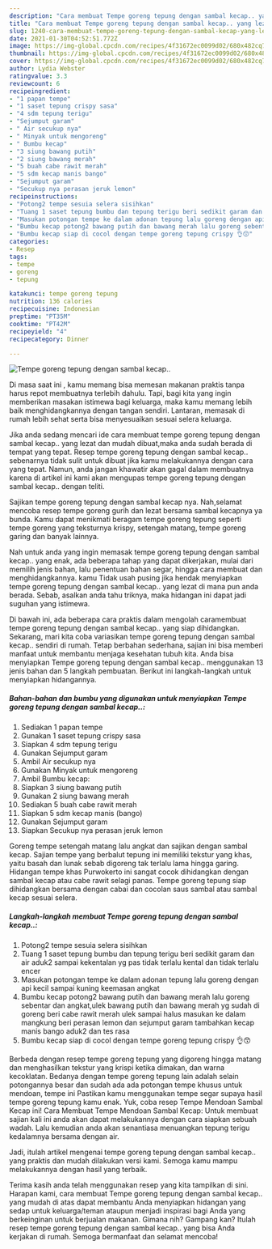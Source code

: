```yaml
---
description: "Cara membuat Tempe goreng tepung dengan sambal kecap.. yang lezat Untuk Jualan"
title: "Cara membuat Tempe goreng tepung dengan sambal kecap.. yang lezat Untuk Jualan"
slug: 1240-cara-membuat-tempe-goreng-tepung-dengan-sambal-kecap-yang-lezat-untuk-jualan
date: 2021-01-30T04:52:51.772Z
image: https://img-global.cpcdn.com/recipes/4f31672ec0099d02/680x482cq70/tempe-goreng-tepung-dengan-sambal-kecap-foto-resep-utama.jpg
thumbnail: https://img-global.cpcdn.com/recipes/4f31672ec0099d02/680x482cq70/tempe-goreng-tepung-dengan-sambal-kecap-foto-resep-utama.jpg
cover: https://img-global.cpcdn.com/recipes/4f31672ec0099d02/680x482cq70/tempe-goreng-tepung-dengan-sambal-kecap-foto-resep-utama.jpg
author: Lydia Webster
ratingvalue: 3.3
reviewcount: 6
recipeingredient:
- "1 papan tempe"
- "1 saset tepung crispy sasa"
- "4 sdm tepung terigu"
- "Sejumput garam"
- " Air secukup nya"
- " Minyak untuk mengoreng"
- " Bumbu kecap"
- "3 siung bawang putih"
- "2 siung bawang merah"
- "5 buah cabe rawit merah"
- "5 sdm kecap manis bango"
- "Sejumput garam"
- "Secukup nya perasan jeruk lemon"
recipeinstructions:
- "Potong2 tempe sesuia selera sisihkan"
- "Tuang 1 saset tepung bumbu dan tepung terigu beri sedikit garam dan air aduk2 sampai kekentalan yg pas tidak terlalu kental dan tidak terlalu encer"
- "Masukan potongan tempe ke dalam adonan tepung lalu goreng dengan api kecil sampai kuning keemasan angkat"
- "Bumbu kecap potong2 bawang putih dan bawang merah lalu goreng sebentar dan angkat,ulek bawang putih dan bawang merah yg sudah di goreng beri cabe rawit merah ulek sampai halus masukan ke dalam mangkung beri perasan lemon dan sejumput garam tambahkan kecap manis bango aduk2 dan tes rasa"
- "Bumbu kecap siap di cocol dengan tempe goreng tepung crispy 👌😙"
categories:
- Resep
tags:
- tempe
- goreng
- tepung

katakunci: tempe goreng tepung 
nutrition: 136 calories
recipecuisine: Indonesian
preptime: "PT35M"
cooktime: "PT42M"
recipeyield: "4"
recipecategory: Dinner

---
```



![Tempe goreng tepung dengan sambal kecap..](https://img-global.cpcdn.com/recipes/4f31672ec0099d02/680x482cq70/tempe-goreng-tepung-dengan-sambal-kecap-foto-resep-utama.jpg)

Di masa  saat ini , kamu memang bisa memesan makanan praktis tanpa harus repot membuatnya terlebih dahulu. Tapi, bagi kita yang ingin memberikan masakan istimewa bagi keluarga, maka kamu memang lebih baik menghidangkannya dengan tangan sendiri. Lantaran, memasak di rumah lebih sehat serta bisa menyesuaikan sesuai selera keluarga.

Jika anda sedang mencari ide cara membuat tempe goreng tepung dengan sambal kecap.. yang lezat dan mudah dibuat,maka anda sudah berada di tempat yang tepat. Resep tempe goreng tepung dengan sambal kecap..  sebenarnya tidak sulit untuk dibuat jika kamu melakukannya dengan cara yang tepat. Namun, anda jangan khawatir akan gagal dalam membuatnya 
karena di artikel ini kami akan mengupas tempe goreng tepung dengan sambal kecap.. dengan teliti.  

Sajikan tempe goreng tepung dengan sambal kecap nya. Nah,selamat mencoba resep tempe goreng gurih dan lezat bersama sambal kecapnya ya bunda. Kamu dapat menikmati beragam tempe goreng tepung seperti tempe goreng yang teksturnya krispy, setengah matang, tempe goreng garing dan banyak lainnya.

Nah untuk anda yang ingin memasak tempe goreng tepung dengan sambal kecap.. yang enak, ada beberapa tahap yang dapat dikerjakan, mulai dari memilih jenis bahan, lalu penentuan bahan segar, hingga cara membuat dan menghidangkannya. kamu Tidak usah pusing jika hendak menyiapkan tempe goreng tepung dengan sambal kecap.. yang lezat di mana pun anda berada. Sebab, asalkan anda  tahu triknya, maka hidangan ini dapat jadi suguhan yang istimewa.

Di bawah ini, ada beberapa cara praktis  dalam mengolah caramembuat tempe goreng tepung dengan sambal kecap.. yang siap dihidangkan. Sekarang, mari kita coba variasikan tempe goreng tepung dengan sambal kecap.. sendiri di rumah. Tetap berbahan sederhana, sajian ini bisa memberi manfaat untuk membantu menjaga kesehatan tubuh kita. Anda bisa menyiapkan Tempe goreng tepung dengan sambal kecap.. menggunakan 13 jenis bahan dan 5 langkah pembuatan. Berikut ini langkah-langkah untuk menyiapkan hidangannya.

<!--inarticleads1-->

##### Bahan-bahan dan bumbu yang digunakan untuk menyiapkan Tempe goreng tepung dengan sambal kecap..:

1. Sediakan 1 papan tempe
1. Gunakan 1 saset tepung crispy sasa
1. Siapkan 4 sdm tepung terigu
1. Gunakan Sejumput garam
1. Ambil  Air secukup nya
1. Gunakan  Minyak untuk mengoreng
1. Ambil  Bumbu kecap:
1. Siapkan 3 siung bawang putih
1. Gunakan 2 siung bawang merah
1. Sediakan 5 buah cabe rawit merah
1. Siapkan 5 sdm kecap manis (bango)
1. Gunakan Sejumput garam
1. Siapkan Secukup nya perasan jeruk lemon


Goreng tempe setengah matang lalu angkat dan sajikan dengan sambal kecap. Sajian tempe yang berbalut tepung ini memiliki tekstur yang khas, yaitu basah dan lunak sebab digoreng tak terlalu lama hingga garing. Hidangan tempe khas Purwokerto ini sangat cocok dihidangkan dengan sambal kecap atau cabe rawit selagi panas. Tempe goreng tepung siap dihidangkan bersama dengan cabai dan cocolan saus sambal atau sambal kecap sesuai selera. 

<!--inarticleads2-->

##### Langkah-langkah membuat Tempe goreng tepung dengan sambal kecap..:

1. Potong2 tempe sesuia selera sisihkan
1. Tuang 1 saset tepung bumbu dan tepung terigu beri sedikit garam dan air aduk2 sampai kekentalan yg pas tidak terlalu kental dan tidak terlalu encer
1. Masukan potongan tempe ke dalam adonan tepung lalu goreng dengan api kecil sampai kuning keemasan angkat
1. Bumbu kecap potong2 bawang putih dan bawang merah lalu goreng sebentar dan angkat,ulek bawang putih dan bawang merah yg sudah di goreng beri cabe rawit merah ulek sampai halus masukan ke dalam mangkung beri perasan lemon dan sejumput garam tambahkan kecap manis bango aduk2 dan tes rasa
1. Bumbu kecap siap di cocol dengan tempe goreng tepung crispy 👌😙


Berbeda dengan resep tempe goreng tepung yang digoreng hingga matang dan menghasilkan tekstur yang krispi ketika dimakan, dan warna kecoklatan. Bedanya dengan tempe goreng tepung lain adalah selain potongannya besar dan sudah ada ada potongan tempe khusus untuk mendoan, tempe ini Pastikan kamu menggunakan tempe segar supaya hasil tempe goreng tepung kamu enak. Yuk, coba resep Tempe Mendoan Sambal Kecap ini! Cara Membuat Tempe Mendoan Sambal Kecap: Untuk membuat sajian kali ini anda akan dapat melakukannya dengan cara siapkan sebuah wadah. Lalu kemudian anda akan senantiasa menuangkan tepung terigu kedalamnya bersama dengan air. 

Jadi, itulah artikel mengenai  tempe goreng tepung dengan sambal kecap..  yang praktis dan mudah dilakukan versi kami. Semoga kamu mampu melakukannya dengan hasil yang terbaik. 

Terima kasih anda telah menggunakan resep yang kita tampilkan di sini. Harapan kami, cara membuat  Tempe goreng tepung dengan sambal kecap.. yang mudah di atas dapat membantu Anda menyiapkan hidangan yang sedap untuk keluarga/teman ataupun menjadi inspirasi bagi Anda yang berkeinginan untuk berjualan makanan. Gimana nih? Gampang kan? Itulah resep tempe goreng tepung dengan sambal kecap.. yang bisa Anda kerjakan di rumah. Semoga bermanfaat dan selamat mencoba!

